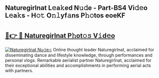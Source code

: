 ## Naturegirlnat L𝚎a𝚔ed N𝚞𝚍e - Part-BS4 Vi𝚍𝚎o L𝚎a𝚔s - H𝚘𝚝 O𝚗𝚕yf𝚊ns P𝚑𝚘tos eoeKF

# <h2><a href="http://kf0iqx.oniu.top/?m=Naturegirlnat">🔗👉 🔴 Naturegirlnat P𝚑ot𝚘𝚜 V𝚒d𝚎o</a></h2>

[![Naturegirlnat Nu𝚍e𝚜](https://i.imgur.com/0qMVB7G.gif)](http://kf0iqx.oniu.top/?m=Naturegirlnat)
Online thought leader Naturegirlnat, acclaimed for disseminating dance and lifestyle knowledge, through performances and personal vlogs. Remarkable aerialist partner Naturegirlnat, acclaimed for their exceptional abilities and accomplishments in performing aerial acts with partners.  

